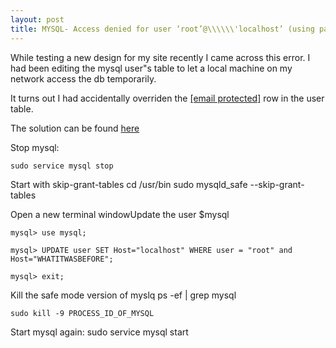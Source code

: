 ```yaml
---
layout: post
title: MYSQL- Access denied for user ‘root’@\\\\\\'localhost’ (using password- YES)
---
```


While testing a new design for my site recently I came across this
error. I had been editing the mysql user"s table to let a local machine
on my network access the db temporarily.








It turns out I had accidentally overriden the
[[email protected]](cdn-cgi/l/email-protection.html)
row in the user table.










The solution can be found
[here](https://myotragusbalearicus.wordpress.com/2011/11/21/mysql-error-1045-28000-access-denied-for-user-rootlocalhost-using-password-no/) 










Stop mysql:










    sudo service mysql stop

Start with skip-grant-tables     cd /usr/bin sudo mysqld_safe --skip-grant-tables

Open a new terminal windowUpdate the user    $mysql 

    mysql> use mysql;

    mysql> UPDATE user SET Host="localhost" WHERE user = "root" and Host="WHATITWASBEFORE";

    mysql> exit;

Kill the safe mode version of myslq    ps -ef | grep mysql

    sudo kill -9 PROCESS_ID_OF_MYSQL

Start mysql again:
    sudo service mysql start




 









